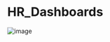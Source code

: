 # HR_Dashboards

![image](https://github.com/silentsaniya/HR_Analysis_Dashboards/assets/92682294/100f9f21-4b0b-420d-8c0b-44d4f9b9f54e)
